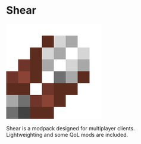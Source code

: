 # Shear
![icon](https://github.com/BlueSheep2804/Shear/blob/main/icon.png?raw=true)

Shear is a modpack designed for multiplayer clients.  
Lightweighting and some QoL mods are included.
